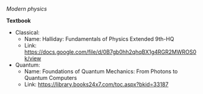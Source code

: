 *Modern physics*

**Textbook**
- Classical: 
  - Name: Halliday: Fundamentals of Physics Extended 9th-HQ
  - Link: https://docs.google.com/file/d/0B7gb0hh2qhqBX1g4RGR2MWROS0k/view
- Quantum:
  - Name: Foundations of Quantum Mechanics: From Photons to Quantum Computers
  - Link: https://library.books24x7.com/toc.aspx?bkid=33187
